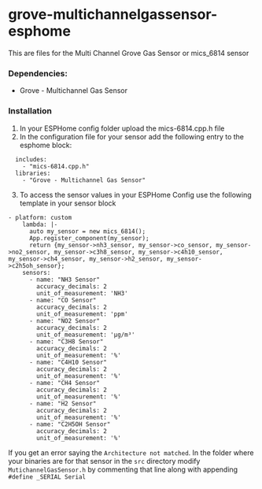 # grove-multichannelgassensor-esphome
This are files for the Multi Channel Grove Gas Sensor or mics_6814 sensor

### Dependencies:
* Grove - Multichannel Gas Sensor

### Installation

1. In your ESPHome config folder upload the mics-6814.cpp.h file
2. In the configuration file for your sensor add the following entry to the esphome block:

```
  includes:
    - "mics-6814.cpp.h"
  libraries:
    - "Grove - Multichannel Gas Sensor"
```

3. To access the sensor values in your ESPHome Config use the following template in your sensor block

```
- platform: custom
    lambda: |-
      auto my_sensor = new mics_6814();
      App.register_component(my_sensor);
      return {my_sensor->nh3_sensor, my_sensor->co_sensor, my_sensor->no2_sensor, my_sensor->c3h8_sensor, my_sensor->c4h10_sensor, my_sensor->ch4_sensor, my_sensor->h2_sensor, my_sensor->c2h5oh_sensor};
    sensors:
      - name: "NH3 Sensor"
        accuracy_decimals: 2
        unit_of_measurement: 'NH3'
      - name: "CO Sensor"
        accuracy_decimals: 2
        unit_of_measurement: 'ppm'
      - name: "NO2 Sensor"
        accuracy_decimals: 2
        unit_of_measurement: 'µg/m³'
      - name: "C3H8 Sensor"
        accuracy_decimals: 2
        unit_of_measurement: '%'
      - name: "C4H10 Sensor"
        accuracy_decimals: 2
        unit_of_measurement: '%'
      - name: "CH4 Sensor"
        accuracy_decimals: 2
        unit_of_measurement: '%'
      - name: "H2 Sensor"
        accuracy_decimals: 2
        unit_of_measurement: '%'
      - name: "C2H5OH Sensor"
        accuracy_decimals: 2
        unit_of_measurement: '%'
```

If you get an error saying the `Architecture not matched`. In the folder where your binaries are for that sensor in the `src` directory modify `MutichannelGasSensor.h` by commenting that line along with appending `#define _SERIAL Serial` 


